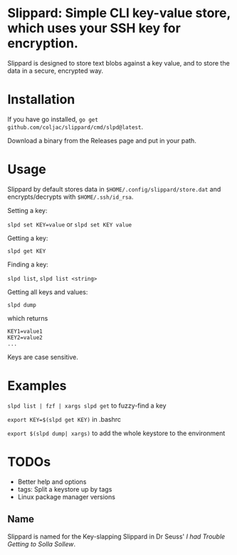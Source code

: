 # Slippard: Simple CLI key-value store, which uses your SSH key for encryption.

Slippard is designed to store text blobs against a key value, and to store the data in a secure, encrypted way.

# Installation

If you have go installed, `go get github.com/coljac/slippard/cmd/slpd@latest`.

Download a binary from the Releases page and put in your path.

# Usage

Slippard by default stores data in `$HOME/.config/slippard/store.dat` and encrypts/decrypts with `$HOME/.ssh/id_rsa`.

Setting a key:

`slpd set KEY=value` or `slpd set KEY value`

Getting a key:

`slpd get KEY`

Finding a key:

`slpd list`, `slpd list <string>`

Getting all keys and values:

`slpd dump`

which returns 

```
KEY1=value1
KEY2=value2
...
```

Keys are case sensitive.

# Examples

`slpd list | fzf | xargs slpd get` to fuzzy-find a key

`export KEY=$(slpd get KEY)` in .bashrc

`export $(slpd dump| xargs)` to add the whole keystore to the environment


# TODOs

- Better help and options
- tags: Split a keystore up by tags
- Linux package manager versions

## Name

Slippard is named for the Key-slapping Slippard in Dr Seuss' *I had Trouble Getting to Solla Sollew*.